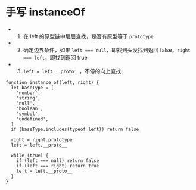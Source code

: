 # 手写 instanceOf

- 1. 在 left 的原型链中层层查找，是否有原型等于 `prototype`
- 2. 确定边界条件，如果 `left === null`，即找到头没找到返回 false，`right === left`，即找到返回 true
- 3. `left = left.__proto__`，不停的向上查找

```
function instance_of(left, right) {
  let baseType = [
    'number',
    'string',
    'null',
    'boolean',
    'symbol',
    'undefined',
  ]
  if (baseType.includes(typeof left)) return false
  
  right = right.prototype
  left = left.__proto__
  
  while (true) {
    if (left === null) return false
    if (left === right) return true
    left = left.__proto__
  }
}
```

